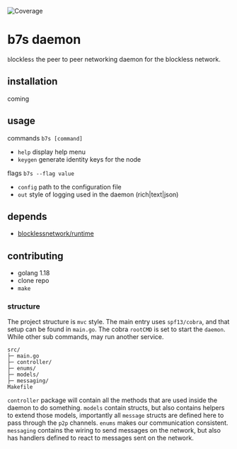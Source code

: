 ![Coverage](https://img.shields.io/badge/Coverage-48.1%25-yellow)

# b7s daemon

`b`lockles`s` the peer to peer networking daemon for the blockless network.

## installation

coming

## usage

commands
`b7s [command]`

- `help` display help menu
- `keygen` generate identity keys for the node

flags
`b7s --flag value`

- `config` path to the configuration file
- `out` style of logging used in the daemon (rich|text|json)

## depends

- [blocklessnetwork/runtime](https://github.com/blocklessnetwork/runtime)

## contributing

- golang 1.18
- clone repo
- `make`

### structure

The project structure is `mvc` style. The main entry uses `spf13/cobra`, and that setup can be found in `main.go`. The cobra `rootCMD` is set to start the `daemon`. While other sub commands, may run another service.

```
src/
├─ main.go
├─ controller/
├─ enums/
├─ models/
├─ messaging/
Makefile
```

`controller` package will contain all the methods that are used inside the daemon to do something. `models` contain structs, but also contains helpers to extend those models, importantly all `message` structs are defined here to pass through the `p2p` channels. `enums` makes our communication consistent. `messaging` contains the wiring to send messages on the network, but also has handlers defined to react to messages sent on the network.
